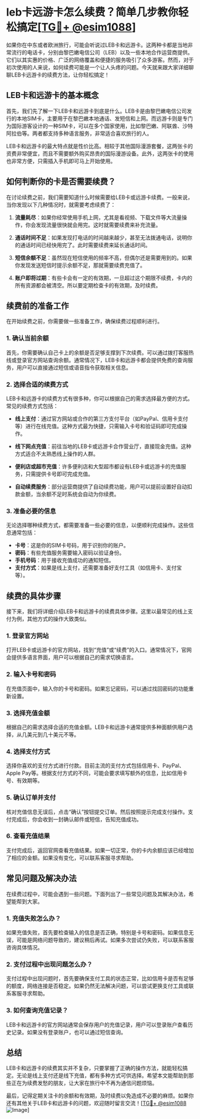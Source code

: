 # leb卡远游卡怎么续费？简单几步教你轻松搞定[[TG💪+ @esim1088](https://t.me/s/esim1088)]

如果你在中东或者欧洲旅行，可能会听说过LEB卡和远游卡。这两种卡都是当地非常流行的电话卡，分别由黎巴嫩电信公司（LEB）以及一些本地合作运营商提供。它们以其实惠的价格、广泛的网络覆盖和便捷的服务吸引了众多游客。然而，对于初次使用的人来说，如何续费可能是一个让人头疼的问题。今天就来跟大家详细聊聊LEB卡远游卡的续费方法，让你轻松搞定！

## LEB卡和远游卡的基本概念

首先，我们先了解一下LEB卡和远游卡到底是什么。LEB卡是由黎巴嫩电信公司发行的本地SIM卡，主要用于在黎巴嫩本地通话、发短信和上网。而远游卡则是专门为国际游客设计的一种SIM卡，可以在多个国家使用，比如黎巴嫩、阿联酋、沙特阿拉伯等。两者都支持多种语言服务，非常适合喜欢旅行的人。

LEB卡和远游卡的最大特点就是性价比高。相较于其他国际漫游套餐，这两张卡的资费非常便宜，而且不需要额外购买昂贵的国际漫游设备。此外，这两张卡的使用也非常方便，只需插入手机即可马上开始使用。

## 如何判断你的卡是否需要续费？

在讨论续费之前，我们需要知道什么时候需要给LEB卡或远游卡续费。一般来说，当你发现以下几种情况时，就需要考虑续费了：

1. **流量耗尽**：如果你经常使用手机上网，尤其是看视频、下载文件等大流量操作，你会发现流量很快就会用完。这时就需要续费来补充流量。
   
2. **通话时间不足**：如果发现打电话的时间越来越少，甚至无法拨通电话，说明你的通话时间已经快用完了。此时需要续费来延长通话时间。

3. **短信余额不足**：虽然现在短信使用的频率不高，但偶尔还是需要用到的。如果你发现发送短信时提示余额不足，那就需要续费充值了。

4. **账户即将过期**：有些卡会有一定的有效期，一旦超过这个期限不续费，卡内的所有资源都会被清空。所以要定期检查卡的有效期，及时续费。

## 续费前的准备工作

在开始续费之前，你需要做一些准备工作，确保续费过程顺利进行。

### 1. 确认当前余额

首先，你需要确认自己卡上的余额是否足够支撑到下次续费。可以通过拨打客服热线或登录官方网站查询余额。通常情况下，LEB卡和远游卡都会提供免费的查询服务，用户可以直接通过短信或语音指令获取相关信息。

### 2. 选择合适的续费方式

LEB卡和远游卡的续费方式有很多种，你可以根据自己的需求选择最方便的方式。常见的续费方式包括：

- **线上支付**：通过官方网站或合作的第三方支付平台（如PayPal、信用卡支付等）进行在线充值。这种方式最为快捷，只需输入卡号和验证码即可完成操作。
  
- **线下网点充值**：前往当地的LEB卡或远游卡合作营业厅，直接现金充值。这种方式适合不太熟悉线上操作的人群。

- **便利店或超市充值**：许多便利店和大型超市都设有LEB卡或远游卡的充值服务，只需提供卡号即可完成充值。

- **自动续费服务**：部分运营商提供了自动续费功能，用户可以提前设置好自动扣款金额，当余额不足时系统会自动为你续费。

### 3. 准备必要的信息

无论选择哪种续费方式，都需要准备一些必要的信息，以便顺利完成操作。这些信息通常包括：

- **卡号**：这是你的SIM卡号码，用于识别你的账户。
- **密码**：有些充值服务需要输入密码以验证身份。
- **手机号码**：用于接收充值成功的通知短信。
- **支付方式**：如果是线上支付，还需要准备好支付工具（如信用卡、支付宝等）。

## 续费的具体步骤

接下来，我们将详细介绍LEB卡和远游卡的续费具体步骤。这里以最常见的线上支付为例，其他方式的操作大致类似。

### 1. 登录官方网站

打开LEB卡或远游卡的官方网站，找到“充值”或“续费”的入口。通常情况下，官网会提供多语言界面，用户可以根据自己的需求切换语言。

### 2. 输入卡号和密码

在充值页面中，输入你的卡号和密码。如果忘记密码，可以通过找回密码的功能重新设置。

### 3. 选择充值金额

根据自己的需求选择合适的充值金额。LEB卡和远游卡通常提供多种面额供用户选择，从几美元到几十美元不等。

### 4. 选择支付方式

选择你喜欢的支付方式进行付款。目前主流的支付方式包括信用卡、PayPal、Apple Pay等。根据支付方式的不同，可能会要求填写额外的信息，比如信用卡号、有效期等。

### 5. 确认订单并支付

核对充值信息无误后，点击“确认”按钮提交订单。然后按照提示完成支付操作。支付完成后，你会收到一封确认邮件或短信，告知充值成功。

### 6. 查看充值结果

支付完成后，返回官网查看充值结果。如果一切正常，你的卡内余额应该已经增加了相应的金额。如果没有变化，可以联系客服寻求帮助。

## 常见问题及解决办法

在续费过程中，可能会遇到一些问题。下面列出了一些常见问题及其解决办法，希望能帮到大家。

### 1. 充值失败怎么办？

如果充值失败，首先要检查输入的信息是否正确，特别是卡号和密码。如果信息无误，可能是网络问题导致的，建议稍后再试。如果多次尝试仍失败，可以联系客服咨询具体情况。

### 2. 支付过程中出现问题怎么办？

支付过程中出现问题时，首先要确保支付工具的状态正常，比如信用卡是否有足够的额度，网络连接是否稳定。如果仍然无法解决问题，可以尝试更换支付工具或联系客服寻求帮助。

### 3. 如何查询充值记录？

LEB卡和远游卡的官方网站通常会保存用户的充值记录，用户可以登录账户查看历史记录。如果没有登录账户，也可以通过短信查询。

## 总结

LEB卡和远游卡的续费其实并不复杂，只要掌握了正确的操作方法，就能轻松搞定。无论是线上支付还是线下充值，都有多种方式可供选择。希望本文能帮助到那些正在为续费发愁的朋友，让大家在旅行中不再为通信问题烦恼。

最后，记得定期关注卡的余额和有效期，及时续费以免造成不必要的麻烦。如果你还有其他关于LEB卡和远游卡的问题，欢迎随时留言交流！[[TG💪+ @esim1088](https://t.me/s/esim1088) ![Image](https://i.postimg.cc/4NQfJmqS/Snipaste-2025-05-13-00-14-12.png)]